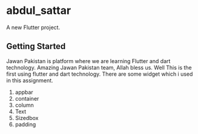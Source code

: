 # abdul_sattar

A new Flutter project.

## Getting Started

Jawan Pakistan is platform where we are learning Flutter and dart technology. Amazing Jawan Pakistan team, Allah bless us. 
Well This is the first using flutter and dart technology.
There are some widget which i used in this assignment.
1) appbar
2) container
3) column
4) Text
5) Sizedbox
6) padding

